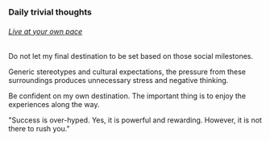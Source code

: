 ### Daily trivial thoughts
###### [Live at your own pace](https://medium.com/betterism/live-at-your-own-pace-de7255603ccd)

Do not let my final destination to be set based on those social milestones.   
                                                 
Generic stereotypes and cultural expectations, the pressure from these surroundings produces unnecessary stress and negative thinking.    
                                                 
Be confident on my own destination. The important thing is to enjoy the experiences along the way.  
                                                 
"Success is over-hyped. Yes, it is powerful and rewarding. However, it is not there to rush you."

